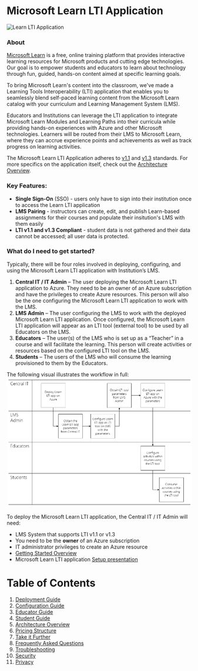 # Microsoft Learn LTI Application 

![Learn LTI Application](https://github.com/microsoft/Learn-LTI/blob/main/images/Learn-lti.png)
### About ###
[Microsoft Learn](https://docs.microsoft.com/learn/?WT.mc_id=edna) is a free, online training platform that provides interactive learning resources for Microsoft products and cutting edge technologies. Our goal is to empower students and educators to learn about technology through fun, guided, hands-on content aimed at specific learning goals. 

To bring Microsoft Learn's content into the classroom, we've made a Learning Tools Interoperability (LTI) application that enables you to seamlessly blend self-paced learning content from the Microsoft Learn catalog with your curriculum and Learning Management System (LMS).

Educators and Institutions can leverage the LTI application to integrate Microsoft Learn Modules and Learning Paths into their curricula while providing hands-on experiences with Azure and other Microsoft technologies. Learners will be routed from their LMS to Microsoft Learn, where they can accrue experience points and achievements as well as track progress on learning activities.

The Microsoft Learn LTI Application adheres to [v1.1](https://www.imsglobal.org/specs/ltiv1p1) and [v1.3](http://www.imsglobal.org/spec/lti/v1p3/) standards. For more specifics on the application itself, check out the [Architecture Overview](./docs/ARCHITECTURE_OVERVIEW.md).

### Key Features: ###
- **Single Sign-On** (SSO) - users only have to sign into their institution once to access the Learn LTI application
- **LMS Pairing** - instructors can create, edit, and publish Learn-based assignments for their courses and populate their insitution's LMS with them easily
- **LTI v1.1 and v1.3 Compliant** - student data is not gathered and their data cannot be accessed; all user data is protected.

### What do I need to get started? ###
Typically, there will be four roles involved in deploying, configuring, and using the Microsoft Learn LTI application with Institution’s LMS.

1. **Central IT / IT Admin** – The user deploying the Microsoft Learn LTI application to Azure. They need to be an owner of an Azure subscription and have the privileges to create Azure resources. This person will also be the one configuring the Microsoft Learn LTI application to work with the LMS.
2. **LMS Admin** – The user configuring the LMS to work with the deployed Microsoft Learn LTI application. Once configured, the Microsoft Learn LTI application will appear as an LTI tool (external tool) to be used by all Educators on the LMS.
3. **Educators** – The user(s) of the LMS who is set up as a “Teacher” in a course and will facilitate the learning. This person will create activities or resources based on the configured LTI tool on the LMS.
4. **Students** – The users of the LMS who will consume the learning provisioned to them by the Educators.

The following visual illustrates the workflow in full:
![Readme.1.png](http://github.com/microsoft/learn-lti/blob/main/images/Readme.1.png)

To deploy the Microsoft Learn LTI application, the Central IT / IT Admin will need:

- LMS System that supports LTI v1.1 or v1.3
- You need to be the **owner** of an Azure subscription
- IT administrator privileges to create an Azure resource
- [Getting Started Overview](https://techcommunity.microsoft.com/t5/educator-developer-blog/getting-started-with-the-microsoft-learn-lti-application/ba-p/2247034)
- Microsoft Learn LTI application [Setup presentation](http://github.com/microsoft/learn-lti/tree/main/docs/Microsoft%20Learn%20LTI%20Application.pdf) 

# Table of Contents

1. [Deployment Guide](http://github.com/microsoft/learn-lti/tree/main/docs/DEPLOYMENT_GUIDE.md)
2. [Configuration Guide](http://github.com/microsoft/learn-lti/tree/main/docs/CONFIGURATION_GUIDE.md)
3. [Educator Guide](http://github.com/microsoft/learn-lti/tree/main/docs/USER_GUIDE.md)
4. [Student Guide](http://github.com/microsoft/learn-lti/tree/main/docs/STUDENT_GUIDE.md)
5. [Architecture Overview](http://github.com/microsoft/learn-lti/tree/main//docs/ARCHITECTURE_OVERVIEW.md)
6. [Pricing Structure](http://github.com/microsoft/learn-lti/tree/main/docs/PRICING_STRUCTURE.md)
7. [Take it Further](http://github.com/microsoft/learn-lti/tree/main/docs/TAKE_IT_FURTHER.md)
8. [Frequently Asked Questions](http://github.com/microsoft/learn-lti/tree/main/docs/FAQ.md)
9. [Troubleshooting](http://github.com/microsoft/learn-lti/tree/main/docs/TROUBLESHOOTING.md)
10. [Security](http://github.com/microsoft/learn-lti/tree/main/docs/SECURITY.md)
11. [Privacy](http://github.com/microsoft/learn-lti/tree/main/docs/PRIVACY.md)
